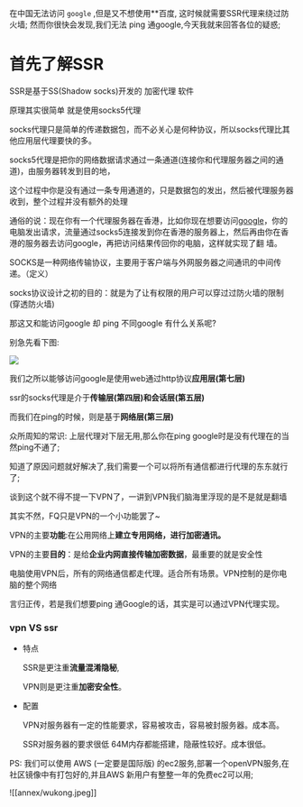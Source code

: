 在中国无法访问 `google` ,但是又不想使用\*\*百度, 这时候就需要SSR代理来绕过防火墙;
然而你很快会发现,我们无法 ping 通google,今天我就来回答各位的疑惑;
# 首先了解SSR
SSR是基于SS(Shadow socks)开发的 加密代理 软件

原理其实很简单 就是使用socks5代理

socks代理只是简单的传递数据包，而不必关心是何种协议，所以socks代理比其他应用层代理要快的多。

socks5代理是把你的网络数据请求通过一条通道(连接你和代理服务器之间的通道)，由服务器转发到目的地，

这个过程中你是没有通过一条专用通道的，只是数据包的发出，然后被代理服务器收到，整个过程并没有额外的处理

通俗的说：现在你有一个代理服务器在香港，比如你现在想要访问[google](https://www.amjun.com/tag/google/ "查看google的所有文章")，你的电脑发出请求，流量通过socks5连接发到你在香港的服务器上，然后再由你在香港的服务器去访问google，再把访问结果传回你的电脑，这样就实现了翻 墙。

SOCKS是一种网络传输协议，主要用于客户端与外网服务器之间通讯的中间传递。（定义）

socks协议设计之初的目的：就是为了让有权限的用户可以穿过过防火墙的限制 (穿透防火墙)

那这又和能访问google 却 ping 不同google 有什么关系呢?

别急先看下图:

![](/annex/TCP.gif)

我们之所以能够访问google是使用web通过http协议**应用层(第七层)**

ssr的socks代理是介于**传输层(第四层)**和**会话层(第五层)**

而我们在ping的时候，则是基于**网络层(第三层)**

众所周知的常识: 上层代理对下层无用,那么你在ping google时是没有代理在的当然ping不通了;

知道了原因问题就好解决了,我们需要一个可以将所有通信都进行代理的东东就行了;

谈到这个就不得不提一下VPN了，一讲到VPN我们脑海里浮现的是不是就是翻墙

其实不然，FQ只是VPN的一个小功能罢了~

VPN的主要**功能**:在公用网络上**建立专用网络，进行加密通讯。**

VPN的主要**目的**：是给**企业内网直接传输加密数据**，最重要的就是安全性

电脑使用VPN后，所有的网络通信都走代理。适合所有场景。VPN控制的是你电脑的整个网络

言归正传，若是我们想要ping 通Google的话，其实是可以通过VPN代理实现。

### vpn VS ssr

- 特点
    
    SSR是更注重**流量混淆隐秘**,
    
    VPN则是更注重**加密安全性**。
    
- 配置
    
    VPN对服务器有一定的性能要求，容易被攻击，容易被封服务器。成本高。
    
    SSR对服务器的要求很低 64M内存都能搭建，隐蔽性较好。成本很低。

PS: 我们可以使用 AWS (一定要是国际版) 的ec2服务,部署一个openVPN服务,在社区镜像中有打包好的,并且AWS 新用户有整整一年的免费ec2可以用;

![[annex/wukong.jpeg]]
